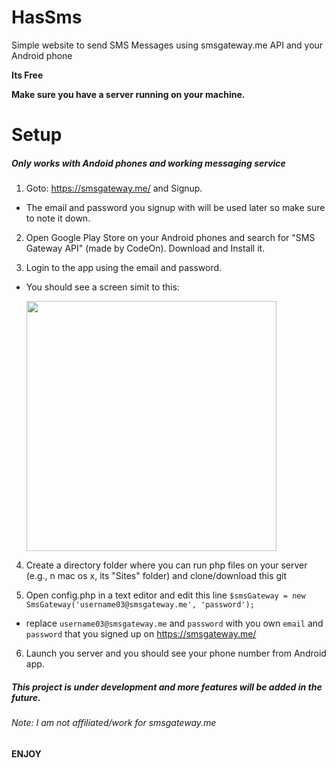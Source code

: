 # HasSms
Simple website to send SMS Messages using smsgateway.me API and your Android phone

**Its Free**

**Make sure you have a server running on your machine.**

# Setup
##### Only works with Andoid phones and working messaging service

1. Goto: https://smsgateway.me/ and Signup.
  * The email and password you signup with will be used later so make sure to note it down.

2. Open Google Play Store on your Android phones and search for "SMS Gateway API" (made by CodeOn). Download and Install it.

3. Login to the app using the email and password.
  * You should see a screen simit to this:
    
    <img src="http://ahmadhas.com/hassms/images/LaunchScreen.png" height="400px">

4. Create a directory folder where you can run php files on your server (e.g., n mac os x, its "Sites" folder) and clone/download this git 

5. Open config.php in a text editor and edit this line `$smsGateway = new SmsGateway('username03@smsgateway.me', 'password');`
  * replace `username03@smsgateway.me` and `password` with you own `email` and `password` that you signed up on https://smsgateway.me/
  
6. Launch you server and you should see your phone number from Android app.


##### This project is under **development** and more features will be added in the future.
###### Note: I am not affiliated/work for smsgateway.me
#### ENJOY



